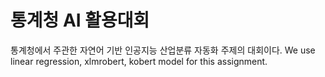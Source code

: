 # 통계청 AI 활용대회
통계청에서 주관한 자연어 기반 인공지능 산업분류 자동화 주제의 대회이다.
We use linear regression, xlmrobert, kobert model for this assignment.
